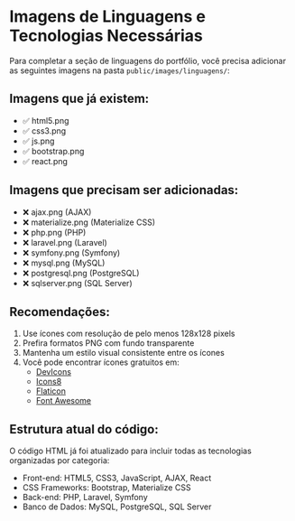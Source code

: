 # Imagens de Linguagens e Tecnologias Necessárias

Para completar a seção de linguagens do portfólio, você precisa adicionar as seguintes imagens na pasta `public/images/linguagens/`:

## Imagens que já existem:
- ✅ html5.png
- ✅ css3.png  
- ✅ js.png
- ✅ bootstrap.png
- ✅ react.png

## Imagens que precisam ser adicionadas:
- ❌ ajax.png (AJAX)
- ❌ materialize.png (Materialize CSS)
- ❌ php.png (PHP)
- ❌ laravel.png (Laravel)
- ❌ symfony.png (Symfony)
- ❌ mysql.png (MySQL)
- ❌ postgresql.png (PostgreSQL)
- ❌ sqlserver.png (SQL Server)

## Recomendações:
1. Use ícones com resolução de pelo menos 128x128 pixels
2. Prefira formatos PNG com fundo transparente
3. Mantenha um estilo visual consistente entre os ícones
4. Você pode encontrar ícones gratuitos em:
   - [DevIcons](https://devicon.dev/)
   - [Icons8](https://icons8.com/)
   - [Flaticon](https://www.flaticon.com/)
   - [Font Awesome](https://fontawesome.com/)

## Estrutura atual do código:
O código HTML já foi atualizado para incluir todas as tecnologias organizadas por categoria:
- Front-end: HTML5, CSS3, JavaScript, AJAX, React
- CSS Frameworks: Bootstrap, Materialize CSS
- Back-end: PHP, Laravel, Symfony
- Banco de Dados: MySQL, PostgreSQL, SQL Server

